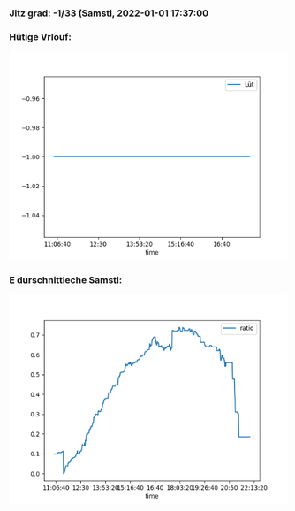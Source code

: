 ### Jitz grad: -1/33 (Samsti, 2022-01-01 17:37:00

### Hütige Vrlouf:
![Graph](Today.png)

### E durschnittleche Samsti:
![Graph](Samsti.png)
